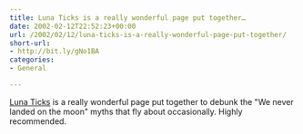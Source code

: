 ```yaml
---
title: Luna Ticks is a really wonderful page put together…
date: 2002-02-12T22:52:23+00:00
url: /2002/02/12/luna-ticks-is-a-really-wonderful-page-put-together/
short-url:
- http://bit.ly/gNo1BA
categories:
- General

---
```

<a href="http://www.the-indigestible.com/specials/moon.htm">Luna Ticks</a> is a really wonderful page put together to debunk the "We never landed on the moon" myths that fly about occasionally. Highly recommended.